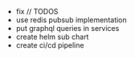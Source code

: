 - fix // TODOS
- use redis pubsub implementation
- put graphql queries in services
- create helm sub chart
- create ci/cd pipeline